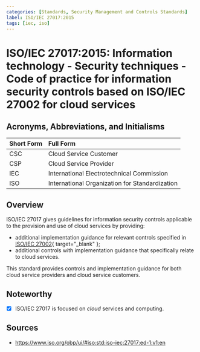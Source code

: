 ```yaml
---
categories: [Standards, Security Management and Controls Standards]
label: ISO/IEC 27017:2015
tags: [iec, iso]
---
```


# ISO/IEC 27017:2015: Information technology - Security techniques - Code of practice for information security controls based on ISO/IEC 27002 for cloud services

## Acronyms, Abbreviations, and Initialisms

Short Form | Full Form
:--- | :---
CSC | Cloud Service Customer
CSP | Cloud Service Provider
IEC | International Electrotechnical Commission
ISO | International Organization for Standardization

## Overview

ISO/IEC 27017 gives guidelines for information security controls applicable to the provision and use of cloud services by providing:

- additional implementation guidance for relevant controls specified in [ISO/IEC 27002](/standards/iso-iec-27002-2022.md){ target="_blank" };
- additional controls with implementation guidance that specifically relate to cloud services.

This standard provides controls and implementation guidance for both cloud service providers and cloud service customers.

## Noteworthy

- [x] ISO/IEC 27017 is focused on *cloud* services and computing.

## Sources

- https://www.iso.org/obp/ui/#iso:std:iso-iec:27017:ed-1:v1:en